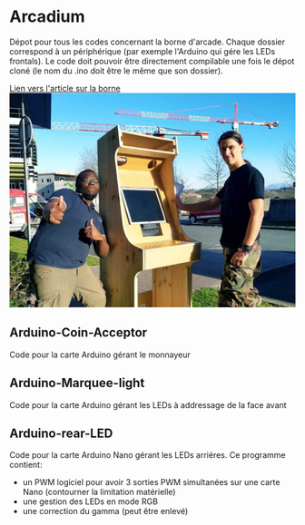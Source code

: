 # Arcadium
Dépot pour tous les codes concernant la borne d'arcade. Chaque dossier correspond à un périphérique (par exemple l'Arduino qui gére les LEDs frontals). Le code doit pouvoir être directement compilable une fois le dépot cloné (le nom du .ino doit être le même que son dossier).

[Lien vers l'article sur la borne](http://estiasystem.estia.fr/archives/2317)
![Une fine équipe!](borne.jpg)

## Arduino-Coin-Acceptor
Code pour la carte Arduino gérant le monnayeur

## Arduino-Marquee-light
Code pour la carte Arduino gérant les LEDs à addressage de la face avant

## Arduino-rear-LED
Code pour la carte Arduino Nano gérant les LEDs arriéres. Ce programme contient:
- un PWM logiciel pour avoir 3 sorties PWM simultanées sur une carte Nano (contourner la limitation matérielle)
- une gestion des LEDs en mode RGB
- une correction du gamma (peut être enlevé)
